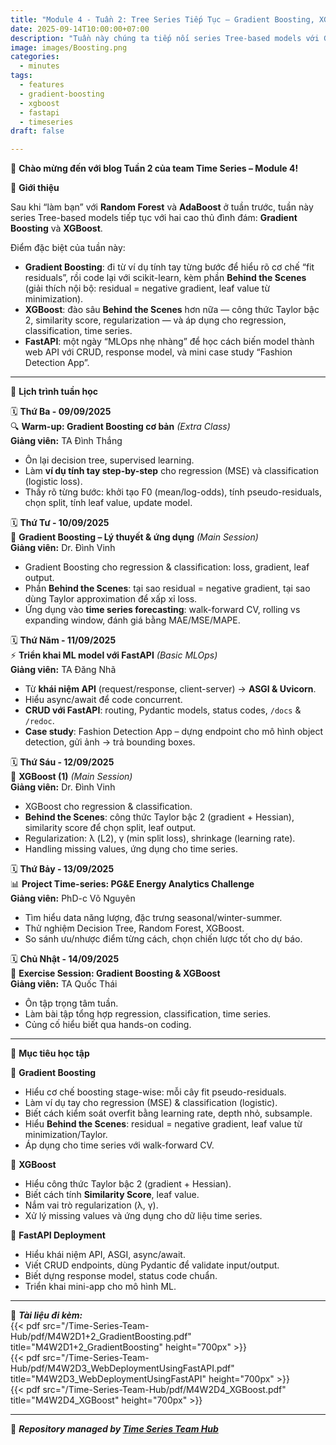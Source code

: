 ```yaml
---
title: "Module 4 - Tuần 2: Tree Series Tiếp Tục – Gradient Boosting, XGBoost & FastAPI Deployment"
date: 2025-09-14T10:00:00+07:00
description: "Tuần này chúng ta tiếp nối series Tree-based models với Gradient Boosting và XGBoost, học từ ví dụ tính tay đến code thật, kèm bonus 1 ngày FastAPI để đưa mô hình lên web!"
image: images/Boosting.png
categories:
  - minutes
tags: 
  - features
  - gradient-boosting
  - xgboost
  - fastapi
  - timeseries
draft: false

---
```


🎉 **Chào mừng đến với blog Tuần 2 của team Time Series – Module 4!**

🌟 **Giới thiệu**

Sau khi “làm bạn” với **Random Forest** và **AdaBoost** ở tuần trước, tuần này series Tree-based models tiếp tục với hai cao thủ đình đám: **Gradient Boosting** và **XGBoost**.  

Điểm đặc biệt của tuần này:  
- **Gradient Boosting**: đi từ ví dụ tính tay từng bước để hiểu rõ cơ chế “fit residuals”, rồi code lại với scikit-learn, kèm phần **Behind the Scenes** (giải thích nội bộ: residual = negative gradient, leaf value từ minimization).  
- **XGBoost**: đào sâu **Behind the Scenes** hơn nữa — công thức Taylor bậc 2, similarity score, regularization — và áp dụng cho regression, classification, time series.  
- **FastAPI**: một ngày “MLOps nhẹ nhàng” để học cách biến model thành web API với CRUD, response model, và mini case study “Fashion Detection App”.  

---

📅 **Lịch trình tuần học**

🗓️ **Thứ Ba - 09/09/2025**  
🔍 **Warm-up: Gradient Boosting cơ bản** *(Extra Class)*  
**Giảng viên:** TA Đình Thắng  
- Ôn lại decision tree, supervised learning.  
- Làm **ví dụ tính tay step-by-step** cho regression (MSE) và classification (logistic loss).  
- Thấy rõ từng bước: khởi tạo F0 (mean/log-odds), tính pseudo-residuals, chọn split, tính leaf value, update model.  

🗓️ **Thứ Tư - 10/09/2025**  
🧠 **Gradient Boosting – Lý thuyết & ứng dụng** *(Main Session)*  
**Giảng viên:** Dr. Đình Vinh  
- Gradient Boosting cho regression & classification: loss, gradient, leaf output.  
- Phần **Behind the Scenes**: tại sao residual = negative gradient, tại sao dùng Taylor approximation để xấp xỉ loss.  
- Ứng dụng vào **time series forecasting**: walk-forward CV, rolling vs expanding window, đánh giá bằng MAE/MSE/MAPE.  

🗓️ **Thứ Năm - 11/09/2025**  
⚡ **Triển khai ML model với FastAPI** *(Basic MLOps)*  
**Giảng viên:** TA Đăng Nhã  
- Từ **khái niệm API** (request/response, client-server) → **ASGI & Uvicorn**.  
- Hiểu async/await để code concurrent.  
- **CRUD với FastAPI**: routing, Pydantic models, status codes, `/docs` & `/redoc`.  
- **Case study**: Fashion Detection App – dựng endpoint cho mô hình object detection, gửi ảnh → trả bounding boxes.  

🗓️ **Thứ Sáu - 12/09/2025**  
🚀 **XGBoost (1)** *(Main Session)*  
**Giảng viên:** Dr. Đình Vinh  
- XGBoost cho regression & classification.  
- **Behind the Scenes**: công thức Taylor bậc 2 (gradient + Hessian), similarity score để chọn split, leaf output.  
- Regularization: λ (L2), γ (min split loss), shrinkage (learning rate).  
- Handling missing values, ứng dụng cho time series.  

🗓️ **Thứ Bảy - 13/09/2025**  
📊 **Project Time-series: PG&E Energy Analytics Challenge**  
**Giảng viên:** PhD-c Võ Nguyên  
- Tìm hiểu data năng lượng, đặc trưng seasonal/winter-summer.  
- Thử nghiệm Decision Tree, Random Forest, XGBoost.  
- So sánh ưu/nhược điểm từng cách, chọn chiến lược tốt cho dự báo.  

🗓️ **Chủ Nhật - 14/09/2025**  
💪 **Exercise Session: Gradient Boosting & XGBoost**  
**Giảng viên:** TA Quốc Thái  
- Ôn tập trọng tâm tuần.  
- Làm bài tập tổng hợp regression, classification, time series.  
- Củng cố hiểu biết qua hands-on coding.  

---

🎯 **Mục tiêu học tập**

📌 **Gradient Boosting**  
- Hiểu cơ chế boosting stage-wise: mỗi cây fit pseudo-residuals.  
- Làm ví dụ tay cho regression (MSE) & classification (logistic).  
- Biết cách kiểm soát overfit bằng learning rate, depth nhỏ, subsample.  
- Hiểu **Behind the Scenes**: residual = negative gradient, leaf value từ minimization/Taylor.  
- Áp dụng cho time series với walk-forward CV.  

📌 **XGBoost**  
- Hiểu công thức Taylor bậc 2 (gradient + Hessian).  
- Biết cách tính **Similarity Score**, leaf value.  
- Nắm vai trò regularization (λ, γ).  
- Xử lý missing values và ứng dụng cho dữ liệu time series.  

📌 **FastAPI Deployment**  
- Hiểu khái niệm API, ASGI, async/await.  
- Viết CRUD endpoints, dùng Pydantic để validate input/output.  
- Biết dựng response model, status code chuẩn.  
- Triển khai mini-app cho mô hình ML.  

---

📂 **_Tài liệu đi kèm:_**  
{{< pdf src="/Time-Series-Team-Hub/pdf/M4W2D1+2_GradientBoosting.pdf" title="M4W2D1+2_GradientBoosting" height="700px" >}}  
{{< pdf src="/Time-Series-Team-Hub/pdf/M4W2D3_WebDeploymentUsingFastAPI.pdf" title="M4W2D3_WebDeploymentUsingFastAPI" height="700px" >}}  
{{< pdf src="/Time-Series-Team-Hub/pdf/M4W2D4_XGBoost.pdf" title="M4W2D4_XGBoost" height="700px" >}} 

---

🧠 **_Repository managed by [Time Series Team Hub](https://github.com/Jennifer1907/Time-Series-Team-Hub)_**

